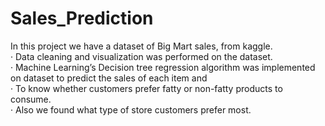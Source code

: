 # Sales_Prediction
In this project we have a dataset of Big Mart sales, from kaggle.  
·     Data cleaning and visualization was performed on the dataset.  
·     Machine Learning’s Decision tree regression algorithm was implemented on dataset to predict the sales of each item and  
·     To know whether customers prefer fatty or non-fatty products to consume.  
·     Also we found what type of store customers prefer most.

